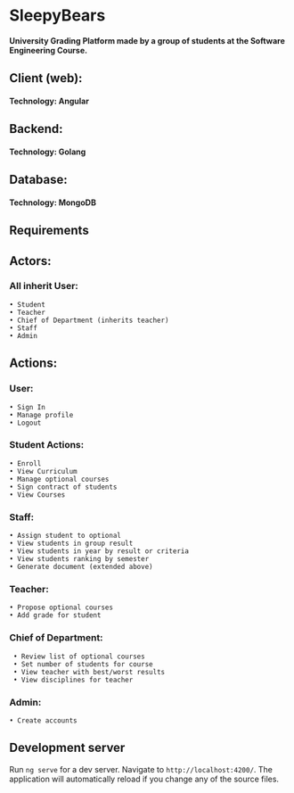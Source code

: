 # SleepyBears

#### University Grading Platform made by a group of students at the Software Engineering Course.

## Client (web): 
#### Technology: Angular 


## Backend:
#### Technology: Golang


## Database:
#### Technology: MongoDB


## Requirements

## Actors:

### All inherit User:
 
    • Student
    • Teacher
    • Chief of Department (inherits teacher)
    • Staff
    • Admin
    
## Actions:
  
### User:

    • Sign In
    • Manage profile
    • Logout
    
### Student Actions:
  
    • Enroll
    • View Curriculum
    • Manage optional courses
    • Sign contract of students
    • View Courses
    
### Staff:
    
    • Assign student to optional
    • View students in group result
    • View students in year by result or criteria
    • View students ranking by semester
    • Generate document (extended above)

### Teacher:
    
    • Propose optional courses
    • Add grade for student

### Chief of Department:

     • Review list of optional courses
     • Set number of students for course
     • View teacher with best/worst results
     • View disciplines for teacher

### Admin:

    • Create accounts
    
    
## Development server

Run `ng serve` for a dev server. Navigate to `http://localhost:4200/`. The application will automatically reload if you change any of the source files.


